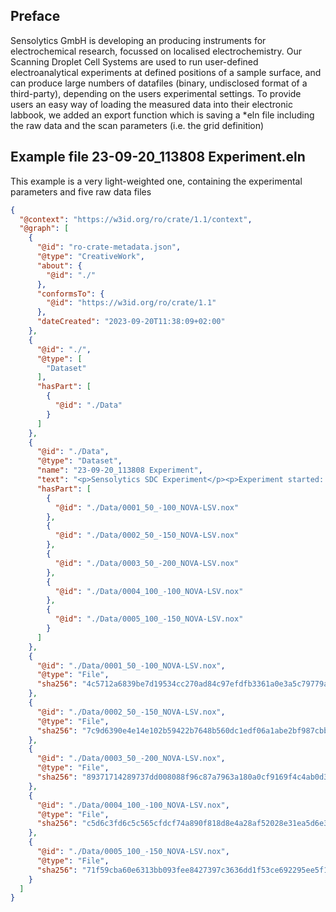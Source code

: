 ## Preface
Sensolytics GmbH is developing an producing instruments for electrochemical research, focussed on localised electrochemistry. Our Scanning Droplet Cell Systems are used to run user-defined electroanalytical experiments at defined positions of a sample surface, and can produce large numbers of datafiles (binary, undisclosed format of a third-party), depending on the users experimental settings. To provide users an easy way of loading the measured data into their electronic labbook, we added an export function which is saving a *eln file including the raw data and the scan parameters (i.e. the grid definition)

## Example file 23-09-20_113808 Experiment.eln
This example is a very light-weighted one, containing the experimental parameters and five raw data files
```json
{
  "@context": "https://w3id.org/ro/crate/1.1/context",
  "@graph": [
    {
      "@id": "ro-crate-metadata.json",
      "@type": "CreativeWork",
      "about": {
        "@id": "./"
      },
      "conformsTo": {
        "@id": "https://w3id.org/ro/crate/1.1"
      },
      "dateCreated": "2023-09-20T11:38:09+02:00"
    },
    {
      "@id": "./",
      "@type": [
        "Dataset"
      ],
      "hasPart": [
        {
          "@id": "./Data"
        }
      ]
    },
    {
      "@id": "./Data",
      "@type": "Dataset",
      "name": "23-09-20_113808 Experiment",
      "text": "<p>Sensolytics SDC Experiment</p><p>Experiment started: 20.09.2023 11:36:58</p><p></p><p>XLength [µm]: 200</p><p>XIncrement [µm]: 50</p><p>YLength [µm]: -200</p><p>YIncrement [µm]: 50</p><p>TravelSpeed [µm/s]: 5000</p><p>Scan Direction X lines: False</p><p></p><p>Dispensing Speed [µL/s]: 25</p><p>Dispensing Volume [µL]: 150</p><p>Aspiration Speed [µL/s]: 25</p><p>Aspiration Volume [µL]: 100</p><p></p><p>Force [mN]: 0</p><p>ControlLoopKp [µm/mN]: 0.05</p><p>ApproachSpeed [µm/s]: 1000</p><p></p><p>Waste position: 2000 µm, 25000 µm, 25000 µm</p><p>Dip position: 20419.2 µm, 22456 µm, 11545.5 µm</p><p>Start position: 0 µm, 0 µm</p><p>Travel height waste: 15000 µm</p><p>Travel height sample:  11000 µm</p><p></p><p>Procedure: NOVA-LSV.nox</p><p></p><p>Point coordinates relative to the start position in µm:</p><p>50, -100</p><p>50, -150</p><p>50, -200</p><p>100, -100</p><p>100, -150</p><p></p>",
      "hasPart": [
        {
          "@id": "./Data/0001_50_-100_NOVA-LSV.nox"
        },
        {
          "@id": "./Data/0002_50_-150_NOVA-LSV.nox"
        },
        {
          "@id": "./Data/0003_50_-200_NOVA-LSV.nox"
        },
        {
          "@id": "./Data/0004_100_-100_NOVA-LSV.nox"
        },
        {
          "@id": "./Data/0005_100_-150_NOVA-LSV.nox"
        }
      ]
    },
    {
      "@id": "./Data/0001_50_-100_NOVA-LSV.nox",
      "@type": "File",
      "sha256": "4c5712a6839be7d19534cc270ad84c97efdfb3361a0e3a5c79779a1e6ae8188d"
    },
    {
      "@id": "./Data/0002_50_-150_NOVA-LSV.nox",
      "@type": "File",
      "sha256": "7c9d6390e4e14e102b59422b7648b560dc1edf06a1abe2bf987cbbb1ab78acde"
    },
    {
      "@id": "./Data/0003_50_-200_NOVA-LSV.nox",
      "@type": "File",
      "sha256": "89371714289737dd008088f96c87a7963a180a0cf9169f4c4ab0d3d9f24de0b3"
    },
    {
      "@id": "./Data/0004_100_-100_NOVA-LSV.nox",
      "@type": "File",
      "sha256": "c5d6c3fd6c5c565cfdcf74a890f818d8e4a28af52028e31ea5d6e3b5862b000b"
    },
    {
      "@id": "./Data/0005_100_-150_NOVA-LSV.nox",
      "@type": "File",
      "sha256": "71f59cba60e6313bb093fee8427397c3636dd1f53ce692295ee5f19b38cbf82b"
    }
  ]
}
```